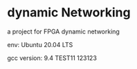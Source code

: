 # dynamic Networking
a project for FPGA dynamic networking

env: Ubuntu 20.04 LTS

gcc version: 9.4
TEST11
123123
